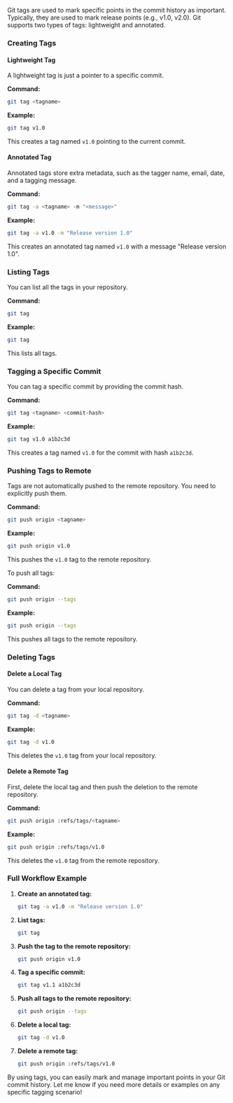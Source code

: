 Git tags are used to mark specific points in the commit history as important. Typically, they are used to mark release points (e.g., v1.0, v2.0). Git supports two types of tags: lightweight and annotated.

### Creating Tags

#### Lightweight Tag

A lightweight tag is just a pointer to a specific commit.

**Command:**

```sh
git tag <tagname>
```

**Example:**

```sh
git tag v1.0
```

This creates a tag named `v1.0` pointing to the current commit.

#### Annotated Tag

Annotated tags store extra metadata, such as the tagger name, email, date, and a tagging message.

**Command:**

```sh
git tag -a <tagname> -m "<message>"
```

**Example:**

```sh
git tag -a v1.0 -m "Release version 1.0"
```

This creates an annotated tag named `v1.0` with a message "Release version 1.0".

### Listing Tags

You can list all the tags in your repository.

**Command:**

```sh
git tag
```

**Example:**

```sh
git tag
```

This lists all tags.

### Tagging a Specific Commit

You can tag a specific commit by providing the commit hash.

**Command:**

```sh
git tag <tagname> <commit-hash>
```

**Example:**

```sh
git tag v1.0 a1b2c3d
```

This creates a tag named `v1.0` for the commit with hash `a1b2c3d`.

### Pushing Tags to Remote

Tags are not automatically pushed to the remote repository. You need to explicitly push them.

**Command:**

```sh
git push origin <tagname>
```

**Example:**

```sh
git push origin v1.0
```

This pushes the `v1.0` tag to the remote repository.

To push all tags:

**Command:**

```sh
git push origin --tags
```

**Example:**

```sh
git push origin --tags
```

This pushes all tags to the remote repository.

### Deleting Tags

#### Delete a Local Tag

You can delete a tag from your local repository.

**Command:**

```sh
git tag -d <tagname>
```

**Example:**

```sh
git tag -d v1.0
```

This deletes the `v1.0` tag from your local repository.

#### Delete a Remote Tag

First, delete the local tag and then push the deletion to the remote repository.

**Command:**

```sh
git push origin :refs/tags/<tagname>
```

**Example:**

```sh
git push origin :refs/tags/v1.0
```

This deletes the `v1.0` tag from the remote repository.

### Full Workflow Example

1. **Create an annotated tag:**

   ```sh
   git tag -a v1.0 -m "Release version 1.0"
   ```

2. **List tags:**

   ```sh
   git tag
   ```

3. **Push the tag to the remote repository:**

   ```sh
   git push origin v1.0
   ```

4. **Tag a specific commit:**

   ```sh
   git tag v1.1 a1b2c3d
   ```

5. **Push all tags to the remote repository:**

   ```sh
   git push origin --tags
   ```

6. **Delete a local tag:**

   ```sh
   git tag -d v1.0
   ```

7. **Delete a remote tag:**

   ```sh
   git push origin :refs/tags/v1.0
   ```

By using tags, you can easily mark and manage important points in your Git commit history. Let me know if you need more details or examples on any specific tagging scenario!
